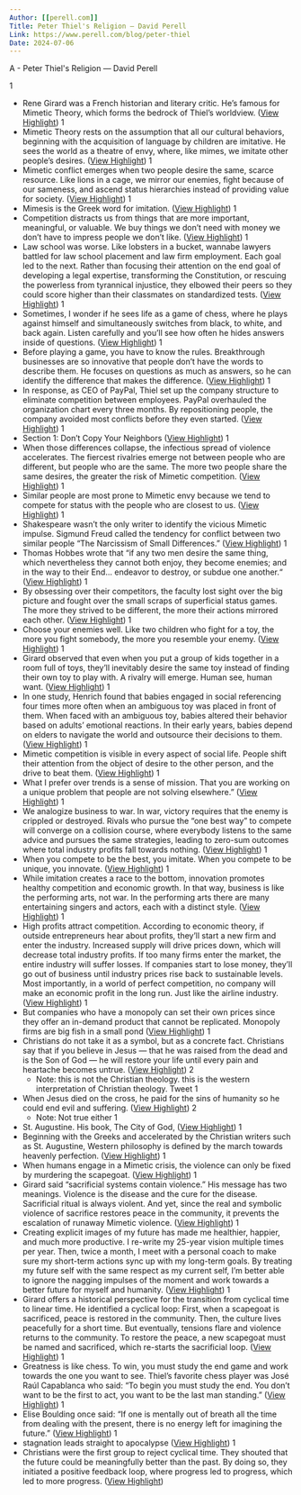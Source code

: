 ```yaml
---
Author: [[perell.com]]
Title: Peter Thiel's Religion — David Perell
Link: https://www.perell.com/blog/peter-thiel
Date: 2024-07-06
---
```

A - Peter Thiel's Religion — David Perell

1
- Rene Girard was a French historian and literary critic. He’s famous for Mimetic Theory, which forms the bedrock of Thiel’s worldview. ([View Highlight](https://instapaper.com/read/1364602684/14696511))
1
- Mimetic Theory rests on the assumption that all our cultural behaviors, beginning with the acquisition of language by children are imitative. He sees the world as a theatre of envy, where, like mimes, we imitate other people’s desires. ([View Highlight](https://instapaper.com/read/1364602684/14696514))
1
- Mimetic conflict emerges when two people desire the same, scarce resource. Like lions in a cage, we mirror our enemies, fight because of our sameness, and ascend status hierarchies instead of providing value for society. ([View Highlight](https://instapaper.com/read/1364602684/14696518))
1
- Mimesis is the Greek word for imitation. ([View Highlight](https://instapaper.com/read/1364602684/14696519))
1
- Competition distracts us from things that are more important, meaningful, or valuable. We buy things we don’t need with money we don’t have to impress people we don’t like. ([View Highlight](https://instapaper.com/read/1364602684/14696524))
1
- Law school was worse. Like lobsters in a bucket, wannabe lawyers battled for law school placement and law firm employment. Each goal led to the next. Rather than focusing their attention on the end goal of developing a legal expertise, transforming the Constitution, or rescuing the powerless from tyrannical injustice, they elbowed their peers so they could score higher than their classmates on standardized tests. ([View Highlight](https://instapaper.com/read/1364602684/14696528))
1
- Sometimes, I wonder if he sees life as a game of chess, where he plays against himself and simultaneously switches from black, to white, and back again. Listen carefully and you’ll see how often he hides answers inside of questions. ([View Highlight](https://instapaper.com/read/1364602684/14696531))
1
- Before playing a game, you have to know the rules. Breakthrough businesses are so innovative that people don’t have the words to describe them. He focuses on questions as much as answers, so he can identify the difference that makes the difference. ([View Highlight](https://instapaper.com/read/1364602684/14696533))
1
- In response, as CEO of PayPal, Thiel set up the company structure to eliminate competition between employees. PayPal overhauled the organization chart every three months. By repositioning people, the company avoided most conflicts before they even started. ([View Highlight](https://instapaper.com/read/1364602684/14696538))
1
- Section 1: Don’t Copy Your Neighbors ([View Highlight](https://instapaper.com/read/1364602684/14696544))
1
- When those differences collapse, the infectious spread of violence accelerates. The fiercest rivalries emerge not between people who are different, but people who are the same. The more two people share the same desires, the greater the risk of Mimetic competition. ([View Highlight](https://instapaper.com/read/1364602684/14696547))
1
- Similar people are most prone to Mimetic envy because we tend to compete for status with the people who are closest to us. ([View Highlight](https://instapaper.com/read/1364602684/14696551))
1
- Shakespeare wasn’t the only writer to identify the vicious Mimetic impulse. Sigmund Freud called the tendency for conflict between two similar people “The Narcissism of Small Differences.” ([View Highlight](https://instapaper.com/read/1364602684/14696561))
1
- Thomas Hobbes wrote that “if any two men desire the same thing, which nevertheless they cannot both enjoy, they become enemies; and in the way to their End... endeavor to destroy, or subdue one another.“ ([View Highlight](https://instapaper.com/read/1364602684/14696563))
1
- By obsessing over their competitors, the faculty lost sight over the big picture and fought over the small scraps of superficial status games. The more they strived to be different, the more their actions mirrored each other. ([View Highlight](https://instapaper.com/read/1364602684/14696566))
1
- Choose your enemies well. Like two children who fight for a toy, the more you fight somebody, the more you resemble your enemy. ([View Highlight](https://instapaper.com/read/1364602684/14696567))
1
- Girard observed that even when you put a group of kids together in a room full of toys, they’ll inevitably desire the same toy instead of finding their own toy to play with. A rivalry will emerge. Human see, human want. ([View Highlight](https://instapaper.com/read/1364602684/14696571))
1
- In one study, Henrich found that babies engaged in social referencing four times more often when an ambiguous toy was placed in front of them. When faced with an ambiguous toy, babies altered their behavior based on adults’ emotional reactions. In their early years, babies depend on elders to navigate the world and outsource their decisions to them. ([View Highlight](https://instapaper.com/read/1364602684/14696841))
1
- Mimetic competition is visible in every aspect of social life. People shift their attention from the object of desire to the other person, and the drive to beat them. ([View Highlight](https://instapaper.com/read/1364602684/14696844))
1
- What I prefer over trends is a sense of mission. That you are working on a unique problem that people are not solving elsewhere.” ([View Highlight](https://instapaper.com/read/1364602684/14696849))
1
- We analogize business to war. In war, victory requires that the enemy is crippled or destroyed. Rivals who pursue the “one best way” to compete will converge on a collision course, where everybody listens to the same advice and pursues the same strategies, leading to zero-sum outcomes where total industry profits fall towards nothing. ([View Highlight](https://instapaper.com/read/1364602684/14696854))
1
- When you compete to be the best, you imitate. When you compete to be unique, you innovate. ([View Highlight](https://instapaper.com/read/1364602684/14696856))
1
- While imitation creates a race to the bottom, innovation promotes healthy competition and economic growth. In that way, business is like the performing arts, not war. In the performing arts there are many entertaining singers and actors, each with a distinct style. ([View Highlight](https://instapaper.com/read/1364602684/14696862))
1
- High profits attract competition. According to economic theory, if outside entrepreneurs hear about profits, they’ll start a new firm and enter the industry. Increased supply will drive prices down, which will decrease total industry profits. If too many firms enter the market, the entire industry will suffer losses. If companies start to lose money, they’ll go out of business until industry prices rise back to sustainable levels. Most importantly, in a world of perfect competition, no company will make an economic profit in the long run. Just like the airline industry. ([View Highlight](https://instapaper.com/read/1364602684/14696904))
1
- But companies who have a monopoly can set their own prices since they offer an in-demand product that cannot be replicated. Monopoly firms are big fish in a small pond ([View Highlight](https://instapaper.com/read/1364602684/14696908))
1
- Christians do not take it as a symbol, but as a concrete fact. Christians say that if you believe in Jesus — that he was raised from the dead and is the Son of God — he will restore your life until every pain and heartache becomes untrue. ([View Highlight](https://instapaper.com/read/1364602684/14696915))
2
    - Note: this is not the Christian theology. this is the western interpretation of Christian theology. Tweet
1
- When Jesus died on the cross, he paid for the sins of humanity so he could end evil and suffering. ([View Highlight](https://instapaper.com/read/1364602684/14696922))
2
    - Note: Not true either
1
- St. Augustine. His book, The City of God, ([View Highlight](https://instapaper.com/read/1364602684/14696933))
1
- Beginning with the Greeks and accelerated by the Christian writers such as St. Augustine, Western philosophy is defined by the march towards heavenly perfection. ([View Highlight](https://instapaper.com/read/1364602684/14696937))
1
- When humans engage in a Mimetic crisis, the violence can only be fixed by murdering the scapegoat. ([View Highlight](https://instapaper.com/read/1364602684/14696947))
1
- Girard said “sacrificial systems contain violence.” His message has two meanings. Violence is the disease and the cure for the disease. Sacrificial ritual is always violent. And yet, since the real and symbolic violence of sacrifice restores peace in the community, it prevents the escalation of runaway Mimetic violence. ([View Highlight](https://instapaper.com/read/1364602684/14696955))
1
- Creating explicit images of my future has made me healthier, happier, and much more productive. I re-write my 25-year vision multiple times per year. Then, twice a month, I meet with a personal coach to make sure my short-term actions sync up with my long-term goals. By treating my future self with the same respect as my current self, I’m better able to ignore the nagging impulses of the moment and work towards a better future for myself and humanity. ([View Highlight](https://instapaper.com/read/1364602684/14696958))
1
- Girard offers a historical perspective for the transition from cyclical time to linear time. He identified a cyclical loop: First, when a scapegoat is sacrificed, peace is restored in the community. Then, the culture lives peacefully for a short time. But eventually, tensions flare and violence returns to the community. To restore the peace, a new scapegoat must be named and sacrificed, which re-starts the sacrificial loop. ([View Highlight](https://instapaper.com/read/1364602684/14696971))
1
- Greatness is like chess. To win, you must study the end game and work towards the one you want to see. Thiel’s favorite chess player was José Raúl Capablanca who said: “To begin you must study the end. You don’t want to be the first to act, you want to be the last man standing.” ([View Highlight](https://instapaper.com/read/1364602684/14696974))
1
- Elise Boulding once said: “If one is mentally out of breath all the time from dealing with the present, there is no energy left for imagining the future.” ([View Highlight](https://instapaper.com/read/1364602684/14717079))
1
- stagnation leads straight to apocalypse ([View Highlight](https://instapaper.com/read/1364602684/14717091))
1
- Christians were the first group to reject cyclical time. They shouted that the future could be meaningfully better than the past. By doing so, they initiated a positive feedback loop, where progress led to progress, which led to more progress. ([View Highlight](https://instapaper.com/read/1364602684/14717093))
